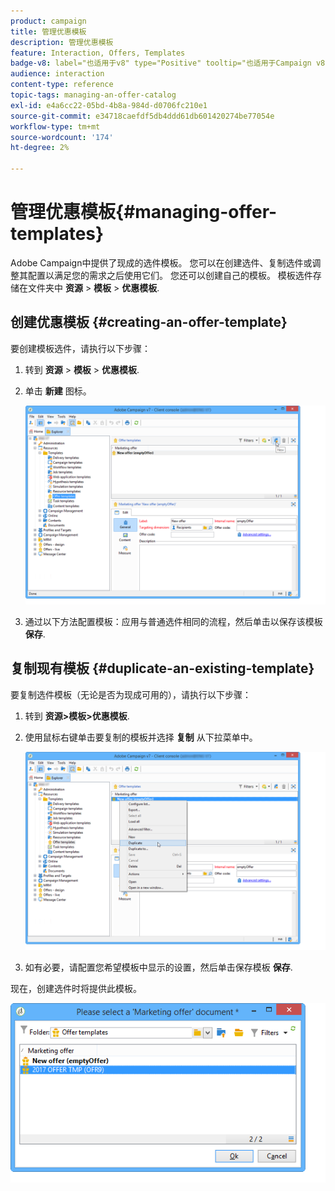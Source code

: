 ```yaml
---
product: campaign
title: 管理优惠模板
description: 管理优惠模板
feature: Interaction, Offers, Templates
badge-v8: label="也适用于v8" type="Positive" tooltip="也适用于Campaign v8"
audience: interaction
content-type: reference
topic-tags: managing-an-offer-catalog
exl-id: e4a6cc22-05bd-4b8a-984d-d0706fc210e1
source-git-commit: e34718caefdf5db4ddd61db601420274be77054e
workflow-type: tm+mt
source-wordcount: '174'
ht-degree: 2%

---
```


# 管理优惠模板{#managing-offer-templates}



Adobe Campaign中提供了现成的选件模板。 您可以在创建选件、复制选件或调整其配置以满足您的需求之后使用它们。 您还可以创建自己的模板。 模板选件存储在文件夹中 **资源** > **模板** > **优惠模板**.

## 创建优惠模板 {#creating-an-offer-template}

要创建模板选件，请执行以下步骤：

1. 转到 **资源** > **模板** > **优惠模板**.
1. 单击 **新建** 图标。

   ![](assets/offer_model_001.png)

1. 通过以下方法配置模板：应用与普通选件相同的流程，然后单击以保存该模板 **保存**.

## 复制现有模板 {#duplicate-an-existing-template}

要复制选件模板（无论是否为现成可用的），请执行以下步骤：

1. 转到 **资源>模板>优惠模板**.
1. 使用鼠标右键单击要复制的模板并选择 **复制** 从下拉菜单中。

   ![](assets/offer_model_002.png)

1. 如有必要，请配置您希望模板中显示的设置，然后单击保存模板 **保存**.

现在，创建选件时将提供此模板。

![](assets/offer_modelcreated_001.png)
